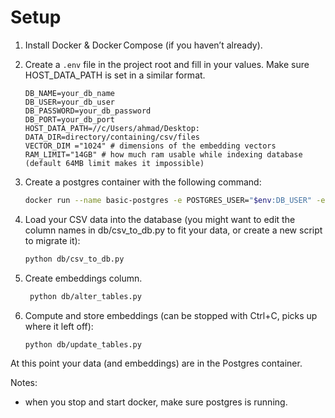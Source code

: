 # Setup

1. Install Docker & Docker Compose (if you haven’t already).

2. Create a `.env` file in the project root and fill in your values. Make sure HOST_DATA_PATH is set in a similar format.

    ```.env
    DB_NAME=your_db_name
    DB_USER=your_db_user
    DB_PASSWORD=your_db_password
    DB_PORT=your_db_port
    HOST_DATA_PATH=//c/Users/ahmad/Desktop:
    DATA_DIR=directory/containing/csv/files
    VECTOR_DIM ="1024" # dimensions of the embedding vectors
    RAM_LIMIT="14GB" # how much ram usable while indexing database (default 64MB limit makes it impossible)
    ```

3. Create a postgres container with the following command:

    ```bash
    docker run --name basic-postgres -e POSTGRES_USER="$env:DB_USER" -e POSTGRES_PASSWORD="$env:DB_PASSWORD" -e POSTGRES_DB="$env:DB_NAME"  -e PGDATA="/var/lib/postgresql/data/pgdata" -v "$($env:HOST_DATA_PATH)/data/pgdata:/var/lib/postgresql/data" -p "$($env:DB_PORT):5432" -d -it ankane/pgvector:latest
    ```

4. Load your CSV data into the database (you might want to edit the column names in db/csv_to_db.py to fit your data, or create a new script to migrate it):

    ```bash
    python db/csv_to_db.py
    ```

5. Create embeddings column.

    ```bash
     python db/alter_tables.py
    ```

6. Compute and store embeddings (can be stopped with Ctrl+C, picks up where it left off):

    ```bash
    python db/update_tables.py
    ```

At this point your data (and embeddings) are in the Postgres container.

Notes:

-   when you stop and start docker, make sure postgres is running.
